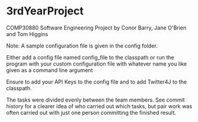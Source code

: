 # 3rdYearProject
COMP30880 Software Engineering Project by Conor Barry, Jane O'Brien and Tom Higgins

Note: A sample configuration file is given in the config folder.

Either add a config file named config_file to the classpath or run the program with your custom  configuration file with whatever name you like given as a command line argument 

Ensure to add your API Keys to the config file and to add Twitter4J to the classpath.

The tasks were divided evenly between the team members. See commit history for a clearer idea of who carried out which tasks, but pair work was often carried out with just one person committing the finished result.